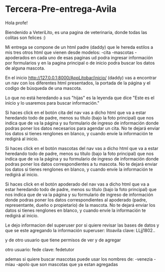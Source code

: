 # Tercera-Pre-entrega-Avila

Hola profe!

Biendenido a VeteriLito, es una pagina de veterinaria, donde todas las colitas son felices :)

Mi entrega se compone de un html padre (daddy) que le hereda estilos
a mis tres otros html que vienen desde modelos:
-cita
-mascotas
-apoderados
en cada uno de esas paginas ud podra ingresar información por formularios
y en la pagina principal o de inicio podra buscar los datos de alguna mascota.

En el inicio http://127.0.0.1:8000/AppLitobar/inicio/ (daddy) vas a encontrar un nav con los diferentes html presentados, la portada de la página y el codigo de búsqueda de una mascota.

Lo que no está heredando a sus "hijas" es la leyenda que dice "Este es el inicio y lo usaremos para buscar información."

Si haces click en el botón cita del nav vas a dicho html que va a estar heredando todo de padre, menos su título (bajo la foto principal) que nos indica que de va la página y su formulario de ingreso de información donde podras poner los datos necesarios para agendar un cita. No te dejará enviar los datos si tienes renglones en blanco, y cuando envíe la información te redigirá al inicio.

Si haces click en el botón mascotas del nav vas a dicho html que va a estar heredando todo de padre, menos su título (bajo la foto principal) que nos indica que de va la página y su formulario de ingreso de información donde podras poner los datos correspondientes a tu mascota. No te dejará enviar los datos si tienes renglones en blanco, y cuando envíe la información te redigirá al inicio.

Si haces click en el botón apoderado del nav vas a dicho html que va a estar heredando todo de padre, menos su título (bajo la foto principal) que nos indica que de va la página y su formulario de ingreso de información donde podras poner los datos correspondientes al apoderado (padre, representante, dueño o propietario) de la mascota. No te dejará enviar los datos si tienes renglones en blanco, y cuando envíe la información te redigirá al inicio.

Le dejo informacion del superuser por si quiere revisar las bases de datos y que se este agregando la información
superuser: litoavila
clave: LLjj1802..

y de otro usuario que tiene permisos de ver y de agregar

otro usuario: fede
clave: fedetutor

ademas si quiere buscar mascotas puede usar los nombres de:
-venezia
-miau
-apolo
que son mascotas que ya estan agregadas